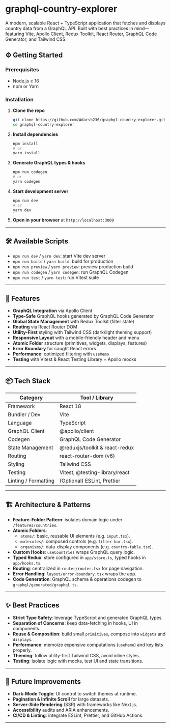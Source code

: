 # graphql-country-explorer

A modern, scalable React + TypeScript application that fetches and displays country data from a GraphQL API. Built with best practices in mind—featuring Vite, Apollo Client, Redux Toolkit, React Router, GraphQL Code Generator, and Tailwind CSS.

## ⚙️ Getting Started

### Prerequisites

- Node.js ≥ 16
- npm or Yarn

### Installation

1. **Clone the repo**

   ```bash
   git clone https://github.com/Adarsh236/graphql-country-explorer.git
   cd graphql-country-explorer
   ```

2. **Install dependencies**

   ```bash
   npm install
   # or
   yarn install
   ```

3. **Generate GraphQL types & hooks**

   ```bash
   npm run codegen
   # or
   yarn codegen
   ```

4. **Start development server**

   ```bash
   npm run dev
   # or
   yarn dev
   ```

5. **Open in your browser** at `http://localhost:3000`

---

## 🛠 Available Scripts

- `npm run dev` / `yarn dev`: start Vite dev server
- `npm run build` / `yarn build`: build for production
- `npm run preview` / `yarn preview`: preview production build
- `npm run codegen` / `yarn codegen`: run GraphQL Codegen
- `npm run test` / `yarn test`: run Vitest suite

---

## 🚀 Features

- **GraphQL Integration** via Apollo Client
- **Type-Safe** GraphQL hooks generated by GraphQL Code Generator
- **Global State Management** with Redux Toolkit (filter state)
- **Routing** via React Router DOM
- **Utility-First** styling with Tailwind CSS (dark/light theming support)
- **Responsive Layout** with a mobile-friendly header and menu
- **Atomic Folder** structure (primitives, widgets, displays, features)
- **Error Boundary** for caught React errors
- **Performance**: optimized filtering with `useMemo`
- **Testing** with Vitest & React Testing Library + Apollo mocks

---

## 📦 Tech Stack

| Category             | Tool / Library                 |
| -------------------- | ------------------------------ |
| Framework            | React 18                       |
| Bundler / Dev        | Vite                           |
| Language             | TypeScript                     |
| GraphQL Client       | @apollo/client                 |
| Codegen              | GraphQL Code Generator         |
| State Management     | @reduxjs/toolkit & react-redux |
| Routing              | react-router-dom (v6)          |
| Styling              | Tailwind CSS                   |
| Testing              | Vitest, @testing-library/react |
| Linting / Formatting | (Optional) ESLint, Prettier    |

---

## 🏗 Architecture & Patterns

- **Feature-Folder Pattern**: isolates domain logic under `/features/countries`.
- **Atomic Folders**:
  - `atoms/`: basic, reusable UI elements (e.g. `input.tsx`).
  - `molecules/`: composed controls (e.g. `filter-bar.tsx`).
  - `organisms/`: data-display components (e.g. `country-table.tsx`).
- **Custom Hooks**: `useCountries` wraps GraphQL query logic.
- **Typed Redux**: store configured in `app/store.ts`, typed hooks in `app/hooks.ts`.
- **Routing**: centralized in `router/router.tsx` for page navigation.
- **Error Handling**: `layout/error-boundary.tsx` wraps the app.
- **Code Generation**: GraphQL schema & operations codegen to `graphql/generated/graphql.ts`.

---

## ✨ Best Practices

- **Strict Type Safety**: leverage TypeScript and generated GraphQL types.
- **Separation of Concerns**: keep data-fetching in hooks, UI in components.
- **Reuse & Composition**: build small `primitives`, compose into `widgets` and `displays`.
- **Performance**: memoize expensive computations (`useMemo`) and key lists properly.
- **Theming**: follow utility-first Tailwind CSS, avoid inline styles.
- **Testing**: isolate logic with mocks, test UI and state transitions.

---

## 🔭 Future Improvements

- **Dark-Mode Toggle**: UI control to switch themes at runtime.
- **Pagination & Infinite Scroll** for large datasets.
- **Server-Side Rendering** (SSR) with frameworks like Next.js.
- **Accessibility** audits and ARIA enhancements.
- **CI/CD & Linting**: integrate ESLint, Prettier, and GitHub Actions.

---
